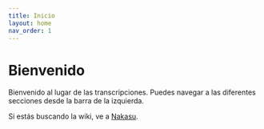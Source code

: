 ```yaml
---
title: Inicio
layout: home
nav_order: 1
---
```


# Bienvenido

Bienvenido al lugar de las transcripciones. Puedes navegar a las diferentes secciones desde la barra de la izquierda.

Si estás buscando la wiki, ve a [Nakasu](https://matsumurae.github.io/nakasu).